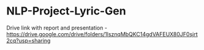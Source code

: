 # NLP-Project-Lyric-Gen

Drive link with report and presentation - https://drive.google.com/drive/folders/1lsznqMbQKC14gdVAFEUX80JF0sjrt2cq?usp=sharing
